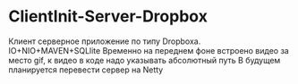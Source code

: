 # ClientInit-Server-Dropbox
Клиент серверное приложение по типу Dropboxa. IO+NIO+MAVEN+SQLlite
Временно на переднем фоне встроено видео за место gif, к видео в коде надо указывать абсолютный путь
В будущем планируется перевести сервер на Netty
